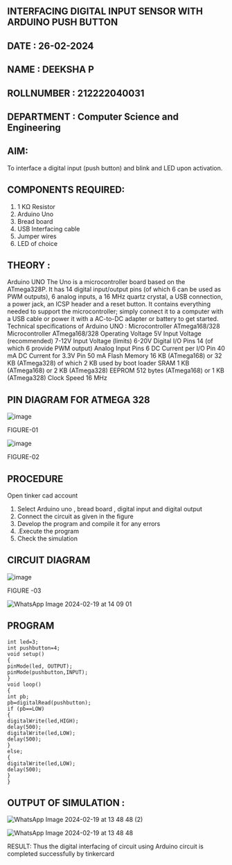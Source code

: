## INTERFACING DIGITAL INPUT SENSOR WITH ARDUINO PUSH BUTTON
## DATE : 26-02-2024
## NAME : DEEKSHA P																			             
## ROLLNUMBER : 212222040031
## DEPARTMENT : Computer Science and Engineering


## AIM:
To interface a digital input (push button) and blink and LED upon activation.
## COMPONENTS REQUIRED:
1.	1 KΩ Resistor 
2.	Arduino Uno 
3.	Bread board 
4.	USB Interfacing cable 
5.	Jumper wires 
6.	LED of choice 
## THEORY :
Arduino UNO
 	  The Uno is a microcontroller board based on the ATmega328P. It has 14 digital input/output pins (of which 6 can be used as PWM outputs), 6 analog inputs, a 16 MHz quartz crystal, a USB connection, a power jack, an ICSP header and a reset button. It contains everything needed to support the microcontroller; simply connect it to a computer with a USB cable or power it with a AC-to-DC adapter or battery to get started.
	Technical specifications of Arduino UNO :
Microcontroller	ATmega168/328
Microcontroller	ATmega168/328
Operating Voltage	5V
Input Voltage (recommended)	7-12V
Input Voltage (limits)	6-20V
Digital I/O Pins	14 (of which 6 provide PWM output)
Analog Input Pins	6
DC Current per I/O Pin	40 mA
DC Current for 3.3V Pin	50 mA
Flash Memory	16 KB (ATmega168) or 32 KB (ATmega328) of which 2 KB used by boot loader
SRAM	1 KB (ATmega168) or 2 KB (ATmega328)
EEPROM	512 bytes (ATmega168) or 1 KB (ATmega328)
Clock Speed	16 MHz
## PIN DIAGRAM FOR ATMEGA 328
 
![image](https://user-images.githubusercontent.com/36288975/163530394-115baee4-7ed1-49fe-9cce-d7b625e11e85.png)

FIGURE-01




![image](https://user-images.githubusercontent.com/36288975/163530431-4d390e98-0942-42d8-95b8-f57d348e6ad8.png)

FIGURE-02
## PROCEDURE 
 Open tinker cad account 
1.	Select Arduino uno , bread board , digital input and digital output 
2.	Connect the circuit as given in the figure 
3.	Develop the program and compile it for any errors 
4.	 .Execute the program 
5.	Check the simulation 



## CIRCUIT DIAGRAM 


![image](https://user-images.githubusercontent.com/36288975/163530437-87a0afbd-b3c9-44ad-b907-5de63486fb9d.png)



FIGURE -03

![WhatsApp Image 2024-02-19 at 14 09 01](https://github.com/Deeksha78/-INTERFACING-DIGITAL-INPUT-SENSOR-WITH-ARDUINO-PUSH-BUTTON-/assets/128116204/62240a76-b2e7-4ec5-935f-c552222d15f9)



## PROGRAM 
 
```
int led=3;
int pushbutton=4;
void setup()
{
pinMode(led, OUTPUT);
pinMode(pushbutton,INPUT);
}
void loop()
{
int pb;
pb=digitalRead(pushbutton);
if (pb==LOW)
{
digitalWrite(led,HIGH);
delay(500);
digitalWrite(led,LOW);
delay(500);
}
else;
{
digitalWrite(led,LOW);
delay(500);
}
}
```








 
 
 



## OUTPUT OF SIMULATION :



![WhatsApp Image 2024-02-19 at 13 48 48 (2)](https://github.com/Deeksha78/-INTERFACING-DIGITAL-INPUT-SENSOR-WITH-ARDUINO-PUSH-BUTTON-/assets/128116204/e2c39c85-d26b-4dda-9de1-bf9f7f6d77e5)



![WhatsApp Image 2024-02-19 at 13 48 48](https://github.com/Deeksha78/-INTERFACING-DIGITAL-INPUT-SENSOR-WITH-ARDUINO-PUSH-BUTTON-/assets/128116204/ed8a0a8e-2cfb-410f-b100-d3239c44a570)


RESULT:
Thus the digital interfacing of circuit using Arduino circuit is completed successfully by tinkercard
